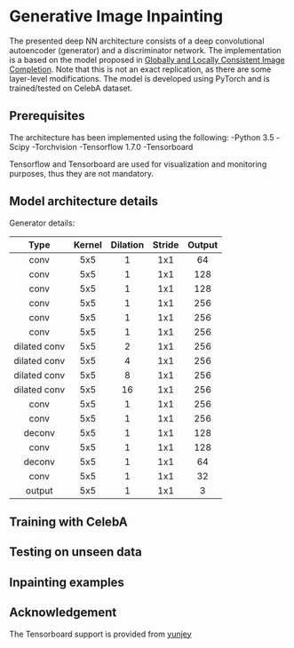 # Generative Image Inpainting
The presented deep NN architecture consists of a deep convolutional autoencoder (generator) and a discriminator network. The implementation is a based on the model proposed in [Globally and Locally Consistent Image Completion](http://hi.cs.waseda.ac.jp/~iizuka/projects/completion/data/completion_sig2017.pdf). Note that this is not an exact replication, as there are some layer-level modifications. The model is developed using PyTorch and is trained/tested on CelebA dataset.

## Prerequisites
The architecture has been implemented using the following:
-Python 3.5
-Scipy
-Torchvision
-Tensorflow 1.7.0
-Tensorboard

Tensorflow and Tensorboard are used for visualization and monitoring purposes, thus they are not mandatory.

## Model architecture details
Generator details:

|     Type     | Kernel | Dilation | Stride | Output |
|:------------:|:------:|:--------:|:------:|:------:|
|     conv     |  5x5   |    1     |  1x1   |   64   |
|     conv     |  5x5   |    1     |  1x1   |   128  |
|     conv     |  5x5   |    1     |  1x1   |   128  |
|     conv     |  5x5   |    1     |  1x1   |   256  |
|     conv     |  5x5   |    1     |  1x1   |   256  |
|     conv     |  5x5   |    1     |  1x1   |   256  |
| dilated conv |  5x5   |    2     |  1x1   |   256  |
| dilated conv |  5x5   |    4     |  1x1   |   256  |
| dilated conv |  5x5   |    8     |  1x1   |   256  |
| dilated conv |  5x5   |   16     |  1x1   |   256  |
|     conv     |  5x5   |    1     |  1x1   |   256  |
|     conv     |  5x5   |    1     |  1x1   |   256  |
|    deconv    |  5x5   |    1     |  1x1   |   128  |
|     conv     |  5x5   |    1     |  1x1   |   128  |
|    deconv    |  5x5   |    1     |  1x1   |   64   |
|     conv     |  5x5   |    1     |  1x1   |   32   |
|    output    |  5x5   |    1     |  1x1   |   3    |



## Training with CelebA


## Testing on unseen data


## Inpainting examples


## Acknowledgement
The Tensorboard support is provided from [yunjey](https://github.com/yunjey/pytorch-tutorial/tree/master/tutorials/04-utils/tensorboard)

